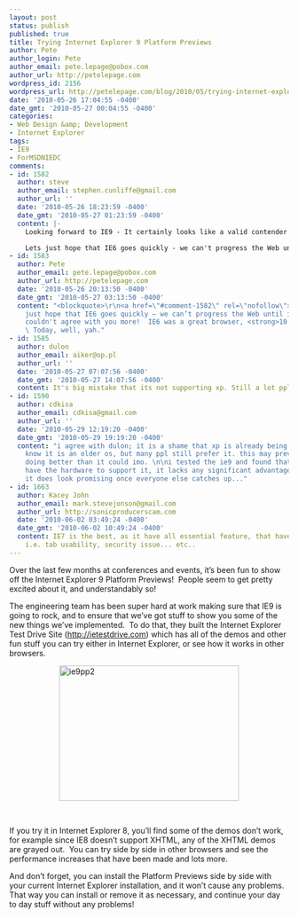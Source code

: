 ```yaml
---
layout: post
status: publish
published: true
title: Trying Internet Explorer 9 Platform Previews
author: Pete
author_login: Pete
author_email: pete.lepage@pobox.com
author_url: http://petelepage.com
wordpress_id: 2156
wordpress_url: http://petelepage.com/blog/2010/05/trying-internet-explorer-9-platform-previews/
date: '2010-05-26 17:04:55 -0400'
date_gmt: '2010-05-27 00:04:55 -0400'
categories:
- Web Design &amp; Development
- Internet Explorer
tags:
- IE9
- ForMSDNIEDC
comments:
- id: 1582
  author: steve
  author_email: stephen.cunliffe@gmail.com
  author_url: ''
  date: '2010-05-26 18:23:59 -0400'
  date_gmt: '2010-05-27 01:23:59 -0400'
  content: |-
    Looking forward to IE9 - It certainly looks like a valid contender in the marketplace now.  The only disappointment is that it doesn't support Windows XP. :-(

    Lets just hope that IE6 goes quickly - we can't progress the Web until its gone.
- id: 1583
  author: Pete
  author_email: pete.lepage@pobox.com
  author_url: http://petelepage.com
  date: '2010-05-26 20:13:50 -0400'
  date_gmt: '2010-05-27 03:13:50 -0400'
  content: "<blockquote>\r\n<a href=\"#comment-1582\" rel=\"nofollow\">\r\n<strong><em>steve:</em></strong>\r\n</a>\r\n<p>Lets
    just hope that IE6 goes quickly – we can’t progress the Web until its gone.</p></blockquote>\r\nI
    couldn't agree with you more!  IE6 was a great browser, <strong>10 years ago</strong>...
    \ Today, well, yah."
- id: 1585
  author: dulon
  author_email: aiker@op.pl
  author_url: ''
  date: '2010-05-27 07:07:56 -0400'
  date_gmt: '2010-05-27 14:07:56 -0400'
  content: It's big mistake that its not supporting xp. Still a lot ppl using it.
- id: 1590
  author: cdkisa
  author_email: cdkisa@gmail.com
  author_url: ''
  date: '2010-05-29 12:19:20 -0400'
  date_gmt: '2010-05-29 19:19:20 -0400'
  content: "i agree with dulon; it is a shame that xp is already being left out. i
    know it is an older os, but many ppl still prefer it. this may prevent ie9 from
    doing better than it could imo. \n\ni tested the ie9 and found that if you don't
    have the hardware to support it, it lacks any significant advantage over ie8.\n\nhowever,
    it does look promising once everyone else catches up..."
- id: 1663
  author: Kacey John
  author_email: mark.stevejonson@gmail.com
  author_url: http://sonicproducerscam.com
  date: '2010-06-02 03:49:24 -0400'
  date_gmt: '2010-06-02 10:49:24 -0400'
  content: IE7 is the best, as it have all essential feature, that have not in IE6,
    i.e. tab usability, security issue... etc..
---
```

<p>Over the last few months at conferences and events, it’s been fun to show off the Internet Explorer 9 Platform Previews!&#160; People seem to get pretty excited about it, and understandably so!</p>
<p>The engineering team has been super hard at work making sure that IE9 is going to rock, and to ensure that we’ve got stuff to show you some of the new things we’ve implemented.&#160; To do that, they built the Internet Explorer Test Drive Site (<a href="http://ietestdrive.com">http://ietestdrive.com</a>) which has all of the demos and other fun stuff you can try either in Internet Explorer, or see how it works in other browsers.</p>
<p><a href="http://petelepage.com/blog/wp-content/uploads/2010/05/ie9pp2.png"><img style="border-bottom: 0px; border-left: 0px; display: block; float: none; margin-left: auto; border-top: 0px; margin-right: auto; border-right: 0px" class="wlDisabledImage" title="ie9pp2" border="0" alt="ie9pp2" src="http://petelepage.com/blog/wp-content/uploads/2010/05/ie9pp2_thumb.png" width="324" height="244" /></a></p>
<p>&#160;</p>
<p>If you try it in Internet Explorer 8, you’ll find some of the demos don’t work, for example since IE8 doesn’t support XHTML, any of the XHTML demos are grayed out.&#160; You can try side by side in other browsers and see the performance increases that have been made and lots more.</p>
<p>And don’t forget, you can install the Platform Previews side by side with your current Internet Explorer installation, and it won’t cause any problems.&#160; That way you can install or remove it as necessary, and continue your day to day stuff without any problems!</p>
